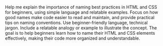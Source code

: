 Help me explain the importance of naming best practices in HTML and CSS for beginners, using simple language and relatable examples. Focus on how good names make code easier to read and maintain, and provide practical tips on naming conventions. Use beginner-friendly language, technical jargon. Include a relatable analogy or example to illustrate the concept. The goal is to help beginners  learn how to name their HTML and CSS elements effectively, making their code more organized and understandable.